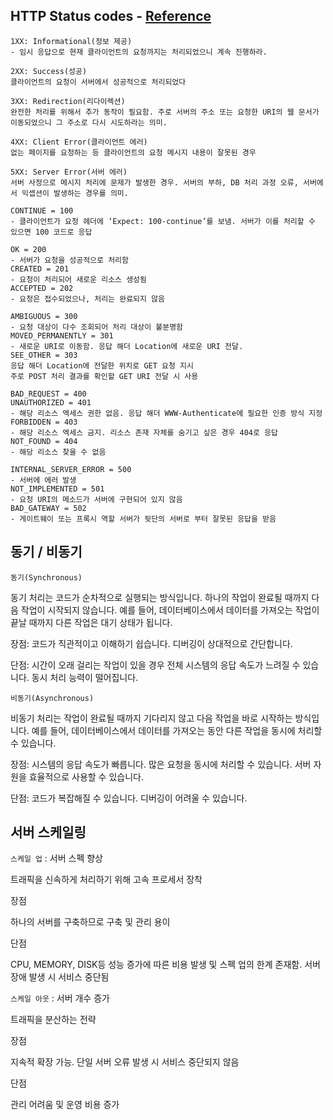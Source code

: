 
## HTTP Status codes - [Reference](https://hongong.hanbit.co.kr/http-%EC%83%81%ED%83%9C-%EC%BD%94%EB%93%9C-%ED%91%9C-1xx-5xx-%EC%A0%84%EC%B2%B4-%EC%9A%94%EC%95%BD-%EC%A0%95%EB%A6%AC/)
```
1XX: Informational(정보 제공)
- 임시 응답으로 현재 클라이언트의 요청까지는 처리되었으니 계속 진행하라.

2XX: Success(성공)
클라이언트의 요청이 서버에서 성공적으로 처리되었다

3XX: Redirection(리다이렉션)
완전한 처리를 위해서 추가 동작이 필요함. 주로 서버의 주소 또는 요청한 URI의 웹 문서가 이동되었으니 그 주소로 다시 시도하라는 의미.

4XX: Client Error(클라이언트 에러)
없는 페이지를 요청하는 등 클라이언트의 요청 메시지 내용이 잘못된 경우

5XX: Server Error(서버 에러)
서버 사정으로 메시지 처리에 문제가 발생한 경우. 서버의 부하, DB 처리 과정 오류, 서버에서 익셉션이 발생하는 경우를 의미.
```
```
CONTINUE = 100
- 클라이언트가 요청 헤더에 ‘Expect: 100-continue’를 보냄. 서버가 이를 처리할 수 있으면 100 코드로 응답

OK = 200
- 서버가 요청을 성공적으로 처리함
CREATED = 201
- 요청이 처리되어 새로운 리소스 생성됨
ACCEPTED = 202
- 요청은 접수되었으나, 처리는 완료되지 않음

AMBIGUOUS = 300
- 요청 대상이 다수 조회되어 처리 대상이 불분명함
MOVED_PERMANENTLY = 301
- 새로운 URI로 이동함. 응답 해더 Location에 새로운 URI 전달.
SEE_OTHER = 303
응답 해더 Location에 전달한 위치로 GET 요청 지시
주로 POST 처리 결과를 확인할 GET URI 전달 시 사용

BAD_REQUEST = 400
UNAUTHORIZED = 401
- 해당 리소스 엑세스 권한 없음. 응답 해더 WWW-Authenticate에 필요한 인증 방식 지정
FORBIDDEN = 403
- 해당 리소스 엑세스 금지. 리소스 존재 자체를 숨기고 싶은 경우 404로 응답
NOT_FOUND = 404
- 해당 리소스 찾을 수 없음

INTERNAL_SERVER_ERROR = 500
- 서버에 에러 발생
NOT_IMPLEMENTED = 501
- 요청 URI의 메소드가 서버에 구현되어 있지 않음
BAD_GATEWAY = 502
- 게이트웨이 또는 프록시 역할 서버가 뒷단의 서버로 부터 잘못된 응답을 받음
```

## 동기 / 비동기
`동기(Synchronous)`

동기 처리는 코드가 순차적으로 실행되는 방식입니다. 하나의 작업이 완료될 때까지 다음 작업이 시작되지 않습니다. 예를 들어, 데이터베이스에서 데이터를 가져오는 작업이 끝날 때까지 다른 작업은 대기 상태가 됩니다.

장점:
코드가 직관적이고 이해하기 쉽습니다.
디버깅이 상대적으로 간단합니다.

단점:
시간이 오래 걸리는 작업이 있을 경우 전체 시스템의 응답 속도가 느려질 수 있습니다.
동시 처리 능력이 떨어집니다.

`비동기(Asynchronous)`

비동기 처리는 작업이 완료될 때까지 기다리지 않고 다음 작업을 바로 시작하는 방식입니다. 예를 들어, 데이터베이스에서 데이터를 가져오는 동안 다른 작업을 동시에 처리할 수 있습니다.

장점:
시스템의 응답 속도가 빠릅니다.
많은 요청을 동시에 처리할 수 있습니다.
서버 자원을 효율적으로 사용할 수 있습니다.

단점:
코드가 복잡해질 수 있습니다.
디버깅이 어려울 수 있습니다.

## 서버 스케일링
`스케일 업` : 서버 스펙 향상

트래픽을 신속하게 처리하기 위해 고속 프로세서 장착

장점

하나의 서버를 구축하므로 구축 및 관리 용이

단점

CPU, MEMORY, DISK등 성능 증가에 따른 비용 발생 및 스펙 업의 한계 존재함. 서버 장애 발생 시 서비스 중단됨

`스케일 아웃` : 서버 개수 증가

트래픽을 분산하는 전략

장점

지속적 확장 가능. 단일 서버 오류 발생 시 서비스 중단되지 않음

단점

관리 어려움 및 운영 비용 증가